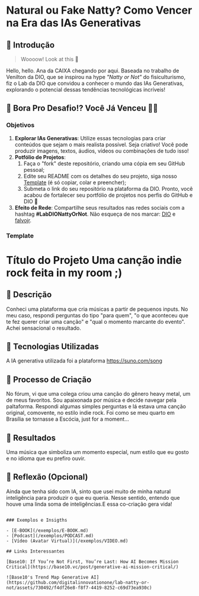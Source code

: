 # Natural ou Fake Natty? Como Vencer na Era das IAs Generativas

## 🚀 Introdução

> Woooow! Look at this 👀

Hello, hello. Ana da CAIXA chegando por aqui. Baseada no trabalho de Venilton da DIO, que se inspirou na hype _"Natty or Not"_ do fisiculturismo, fiz o Lab da DIO que convidou a conhecer o mundo das IAs Generativas, explorando o potencial dessas tendências tecnológicas incríveis!

## 🎯 Bora Pro Desafio!? Você Já Venceu 💪🤓

### Objetivos

1. **Explorar IAs Generativas**: Utilize essas tecnologias para criar conteúdos que sejam o mais realista possível. Seja criativo! Você pode produzir imagens, textos, áudios, vídeos ou combinações de tudo isso!
1. **Potfólio de Projetos**:
    1. Faça o "fork" deste repositório, criando uma cópia em seu GitHub pessoal;
    2. Edite seu README com os detalhes do seu projeto, siga nosso [Template](#template) (é só copiar, colar e preencher);
    3. Submeta o link do seu repositório na plataforma da DIO. Pronto, você acabou de fortalecer seu portfólio de projetos nos perfis do GitHub e DIO 🚀
1. **Efeito de Rede**: Compartilhe seus resultados nas redes sociais com a hashtag **#LabDIONattyOrNot**. Não esqueça de nos marcar: [DIO](https://www.linkedin.com/school/dio-makethechange) e [falvojr](https://www.linkedin.com/in/falvojr).

### Template


# Título do Projeto Uma canção indie rock feita in my room ;)

## 📒 Descrição
Conheci uma plataforma que cria músicas a partir de pequenos inputs. No meu caso, respondi perguntas do tipo "para quem", "o que aconteceu que te fez querer criar uma canção" e "qual o momento marcante do evento". Achei sensacional o resultado.

## 🤖 Tecnologias Utilizadas
A IA generativa utilizada foi a plataforma https://suno.com/song

## 🧐 Processo de Criação
No fórum, vi que uma colega criou uma canção do gênero heavy metal, um de meus favoritos. Sou apaixonada por música e decide navegar pela paltaforma. Respondi algumas simples perguntas e lá estava uma canção original, comovente, no estilo indie rock. Foi como se meu quarto em Brasília se tornasse a Escócia, just for a moment...

## 🚀 Resultados
Uma música que simboliza um momento especial, num estilo que eu gosto e no idioma que eu prefiro ouvir.

## 💭 Reflexão (Opcional)
Ainda que tenha sido com IA, sinto que usei muito de minha natural inteligência para produzir o que eu queria. Nesse sentido, entendo que houve uma linda soma de inteligências.E essa co-criação gera vida!
```

### Exemplos e Insigths

- [E-BOOK](/exemplos/E-BOOK.md)
- [Podcast](/exemplos/PODCAST.md)
- [Vídeo (Avatar Virtual)](/exemplos/VIDEO.md)

## Links Interessantes

[Base10: If You’re Not First, You’re Last: How AI Becomes Mission Critical](https://base10.vc/post/generative-ai-mission-critical/)

![Base10's Trend Map Generative AI](https://github.com/digitalinnovationone/lab-natty-or-not/assets/730492/f4df26e8-f8f7-4419-8252-c69d73ea930c)
